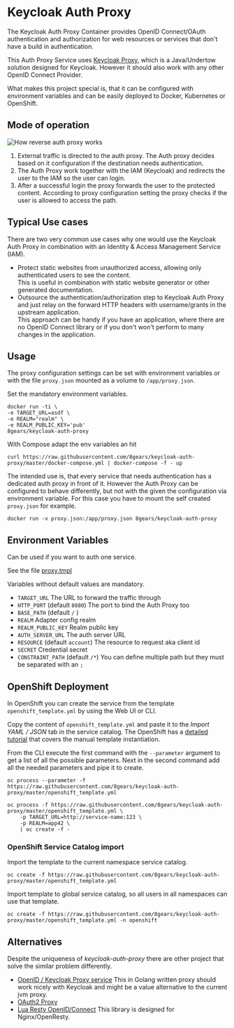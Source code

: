 # Keycloak Auth Proxy

The Keycloak Auth Proxy Container provides OpenID Connect/OAuth authentication and authorization for web resources or services that don't have a build in authentication.

This Auth Proxy Service uses [Keycloak Proxy][kcp], which is a Java/Undertow solution designed for Keycloak. However it should also work with any other OpenID Connect Provider.

What makes this project special is, that it can be configured with environment variables and can be easily deployed to Docker, Kubernetes or OpenShift. 

## Mode of operation

![How reverse auth proxy works][prx_diag]

1. External traffic is directed to the auth proxy. The Auth proxy decides based on it configuration if the destination needs authentication.
2. The Auth Proxy work together with the IAM (Keycloak) and redirects the user to the IAM so the user can login.
3.  After a successful login the proxy forwards the user to the protected content. According to proxy configuration setting the proxy checks if the user is allowed to access the path.

## Typical Use cases

There are two very common use cases why one would use the Keycloak Auth Proxy in combination with an Identity & Access Management Service (IAM).

- Protect static websites from unauthorized access, allowing only authenticated users to see the content.  
  This is useful in combination with static website generator or other generated documentation.
- Outsource the authentication/authorization step to Keycloak Auth Proxy and just relay on the forward HTTP headers with username/grants in the upstream application.   
  This approach can be handy if you have an application, where there are no OpenID Connect library or if you don't won't perform to many changes in the application. 

## Usage

The proxy configuration settings can be set with environment variables or with the file `proxy.json` mounted as a volume to `/app/proxy.json`.

Set the mandatory environment variables.
```
docker run -ti \
-e TARGET_URL=asdf \
-e REALM="realm" \
-e REALM_PUBLIC_KEY='pub'
8gears/keycloak-auth-proxy
```

With Compose adapt the env variables an hit 
```
curl https://raw.githubusercontent.com/8gears/keycloak-auth-proxy/master/docker-compose.yml | docker-compose -f - up
```

The intended use is, that every service that needs authentication has a dedicated auth proxy in front of it.
However the Auth Proxy can be configured to behave differently, but not with the given the configuration via environment variable. 
For this  case you have to mount the self created `proxy.json` for example.

```
docker run -v proxy.json:/app/proxy.json 8gears/keycloak-auth-proxy 
```

## Environment Variables
Can be used if you want to auth one service.

See the file [proxy.tmpl](proxy.tmpl)

Variables without default values are mandatory.

- `TARGET_URL` The URL to forward the traffic through
- `HTTP_PORT` (default `8080`) The port to bind the Auth Proxy too
- `BASE_PATH` (default `/` )
- `REALM` Adapter config realm
- `REALM_PUBLIC_KEY` Realm public key
- `AUTH_SERVER_URL` The auth server URL 
- `RESOURCE` (default `account`) The resource to request aka client id
- `SECRET` Credential secret
- `CONSTRAINT_PATH` (default `/*`) You can define multiple path but they must be separated with an `;`

## OpenShift Deployment

In OpenShift you can create the service from the template `openshift_template.yml` by using the Web UI or CLI.

Copy the content of `openshift_template.yml` and paste it to the *Import YAML / JSON* tab in the service catalog. 
The OpenShift has a [detailed tutorial]([create_from_ui]) that covers the manual template instantiation.

From the CLI execute the first command with the `--parameter` argument to get a list of all the possible parameters.
Next in the second command add all the needed parameters and pipe it to create.

```
oc process --parameter -f https://raw.githubusercontent.com/8gears/keycloak-auth-proxy/master/openshift_template.yml

oc process -f https://raw.githubusercontent.com/8gears/keycloak-auth-proxy/master/openshift_template.yml \
    -p TARGET_URL=http://service-name:123 \
    -p REALM=app42 \
    | oc create -f -

```

### OpenShift Service Catalog import
Import the template to the current namespace service catalog.

```
oc create -f https://raw.githubusercontent.com/8gears/keycloak-auth-proxy/master/openshift_template.yml
```

Import template to global service catalog, so all users in all namespaces can use that template.

```
oc create -f https://raw.githubusercontent.com/8gears/keycloak-auth-proxy/master/openshift_template.yml -n openshift
```


## Alternatives

Despite the uniqueness of _keycloak-auth-proxy_ there are other project that solve the similar problem differently.



- [OpenID / Keycloak Proxy service](https://github.com/gambol99/keycloak-proxy) This in Golang written proxy should work nicely with Keycloak and might be a value alternative to the current jvm proxy.
- [OAuth2 Proxy](https://github.com/bitly/oauth2_proxy)
- [Lua Resty OpenID/Connect](https://github.com/pingidentity/lua-resty-openidc) This library is designed for Nginx/OpenResty. 

<!-- Links -->

[kcp]: https://github.com/keycloak/keycloak/tree/master/proxy
[prx_diag]: https://cdn.rawgit.com/8gears/keycloak-auth-proxy/master/docs/images/How_Keycloak_Auth_Proxy_works.svg
[create_from_ui]: https://docs.openshift.org/latest/dev_guide/templates.html#creating-from-templates-using-the-web-console
